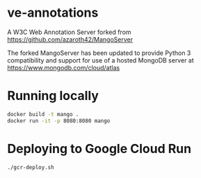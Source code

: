 # ve-annotations
A W3C Web Annotation Server forked from https://github.com/azaroth42/MangoServer

The forked MangoServer has been updated to provide Python 3 compatibility and support
for use of a hosted MongoDB server at https://www.mongodb.com/cloud/atlas

# Running locally

```bash
docker build -t mango .
docker run -it -p 8080:8080 mango
```

# Deploying to Google Cloud Run

```bash
./gcr-deploy.sh
```
